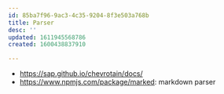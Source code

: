 ```yaml
---
id: 85ba7f96-9ac3-4c35-9204-8f3e503a768b
title: Parser
desc: ''
updated: 1611945568786
created: 1600438837910

---
```


- https://sap.github.io/chevrotain/docs/
- https://www.npmjs.com/package/marked: markdown parser